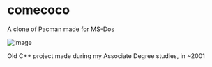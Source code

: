 # comecoco

A clone of Pacman made for MS-Dos

![image](https://user-images.githubusercontent.com/2165375/162772516-899baa21-8c4b-4560-aeac-506da72f0ea6.png)

Old C++ project made during my Associate Degree studies, in ~2001

